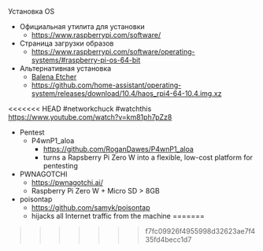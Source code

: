 Установка OS
- Официальная утилита для установки
	- https://www.raspberrypi.com/software/
- Страница загрузки образов
	- https://www.raspberrypi.com/software/operating-systems/#raspberry-pi-os-64-bit
- Альтернативная установка
	- [Balena Etcher](https://www.balena.io/etcher)
	- https://github.com/home-assistant/operating-system/releases/download/10.4/haos_rpi4-64-10.4.img.xz

<<<<<<< HEAD
#networkchuck #watchthis 
https://www.youtube.com/watch?v=km81ph7pZz8
- Pentest
	- P4wnP1_aloa
		- https://github.com/RoganDawes/P4wnP1_aloa
		- turns a Rapsberry Pi Zero W into a flexible, low-cost platform for pentesting
- PWNAGOTCHI
	- https://pwnagotchi.ai/
	- Raspberry Pi Zero W + Micro SD > 8GB
- poisontap
	- https://github.com/samyk/poisontap
	- hijacks all Internet traffic from the machine
=======

>>>>>>> f7fc09926f4955998d32623ae7f435fd4becc1d7
